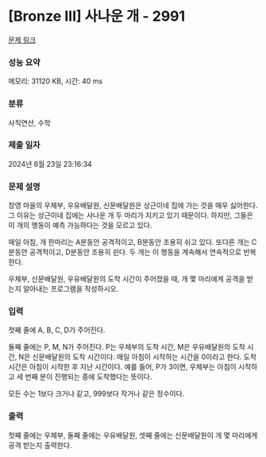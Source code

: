 # [Bronze III] 사나운 개 - 2991 

[문제 링크](https://www.acmicpc.net/problem/2991) 

### 성능 요약

메모리: 31120 KB, 시간: 40 ms

### 분류

사칙연산, 수학

### 제출 일자

2024년 6월 23일 23:16:34

### 문제 설명

<p>창영 마을의 우체부, 우유배달원, 신문배달원은 상근이네 집에 가는 것을 매우 싫어한다. 그 이유는 상근이네 집에는 사나운 개 두 마리가 지키고 있기 때문이다. 하지만, 그들은 이 개의 행동이 예측 가능하다는 것을 모르고 있다.</p>

<p>매일 아침, 개 한마리는 A분동안 공격적이고, B분동안 조용히 쉬고 있다. 또다른 개는 C분동안 공격적이고, D분동안 조용히 쉰다. 두 개는 이 행동을 계속해서 연속적으로 반복한다.</p>

<p>우체부, 신문배달원, 우유배달원의 도착 시간이 주어졌을 때, 개 몇 마리에게 공격을 받는지 알아내는 프로그램을 작성하시오.</p>

### 입력 

 <p>첫째 줄에 A, B, C, D가 주어진다. </p>

<p>둘째 줄에는 P, M, N가 주어진다. P는 우체부의 도착 시간, M은 우유배달원의 도착 시간, N은 신문배달원의 도착 시간이다. 매일 아침이 시작하는 시간을 0이라고 한다. 도착 시간은 아침이 시작한 후 지난 시간이다. 예를 들어, P가 3이면, 우체부는 아침이 시작하고 세 번째 분이 진행되는 중에 도착했다는 뜻이다.</p>

<p>모든 수는 1보다 크거나 같고, 999보다 작거나 같은 정수이다.</p>

### 출력 

 <p>첫째 줄에는 우체부, 둘째 줄에는 우유배달원, 셋째 줄에는 신문배달원이 개 몇 마리에게 공격 받는지 출력한다.</p>


